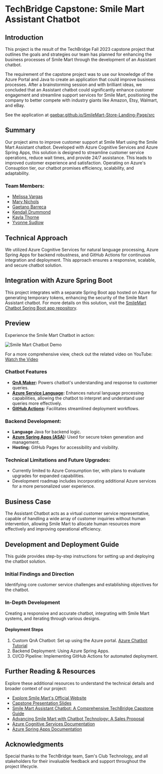 # TechBridge Capstone: Smile Mart Assistant Chatbot

## Introduction

This project is the result of the TechBridge Fall 2023 capstone project that outlines the goals and strategies our team has planned for enhancing the business processes of Smile Mart through the development of an Assistant chatbot.

The requirement of the capstone project was to use our knowledge of the Azure Portal and Java to create an application that could improve business processes. After a brainstorming session and with brilliant ideas, we concluded that an Assistant chatbot could significantly enhance customer engagement and streamline support services for Smile Mart, positioning the company to better compete with industry giants like Amazon, Etsy, Walmart, and eBay.

See the application at [gaebar.github.io/SmileMart-Store-Landing-Page/src](https://gaebar.github.io/SmileMart-Store-Landing-Page/src)


## Summary

Our project aims to improve customer support at Smile Mart using the Smile Mart Assistant chatbot. Developed with Azure Cognitive Services and Azure Spring Apps, this solution is designed to streamline customer service operations, reduce wait times, and provide 24/7 assistance. This leads to improved customer experience and satisfaction. Operating on Azure's Consuption tier, our chatbot promises efficiency, scalability, and adaptability.


### Team Members:

- [Melissa Vargas](https://www.linkedin.com/in/melissa-vargas-57a96828a/)
- [Mary Nichols](https://www.linkedin.com/in/fuseboxradio/)
- [Gaetano Barreca](https://www.linkedin.com/in/gaetanobarreca/)
- [Kendall Drummond](https://www.linkedin.com/in/kendalldrummond/)
- [Kayla Thorne](https://www.linkedin.com/in/kaylthorne/)
- [Yvonne Sudlow](https://www.linkedin.com/in/yvonne-sudlow/)

## Technical Approach
We utilized Azure Cognitive Services for natural language processing, Azure Spring Apps for backend robustness, and GitHub Actions for continuous integration and deployment. This approach ensures a responsive, scalable, and secure chatbot solution.

## Integration with Azure Spring Boot
This project integrates with a separate Spring Boot app hosted on Azure for 
generating temporary tokens, enhancing the security of the Smile Mart Assistant chatbot. For 
more details on this solution, visit the [SmileMart Chatbot Spring Boot app 
repository](https://github.com/gaebar/SmileMart-AssistantBot-AzureSpringApp).

## Preview

Experience the Smile Mart Chatbot in action:


![Smile Mart Chatbot Demo](src/images/SmileMart-Chatbot.gif)

For a more comprehensive view, check out the related video on YouTube:
[Watch the Video](https://youtu.be/2glpxxjUNIQ)


### Chatbot Features

- **[QnA Maker](https://learn.microsoft.com/en-us/azure/ai-services/qnamaker/overview/overview):** Powers chatbot's understanding and response to customer queries.
- **[Azure Service Language](https://language.cognitive.azure.com/):** Enhances natural language processing capabilities, allowing the chatbot to interpret and understand user queries more effectively.
- **[GitHub Actions](https://docs.github.com/actions):** Facilitates streamlined deployment 
  workflows.

### Backend Development:

- **Language** Java for backend logic.
- **[Azure Spring Apps (ASA)](https://learn.microsoft.com/en-us/azure/spring-apps/how-to-github-actions?pivots=programming-language-java):** Used for secure token generation and management.
- **Hosting:** GitHub Pages for accessibility and visibility.

### Technical Limitations and Future Upgrades:

- Currently limited to Azure Consumption tier, with plans to evaluate upgrades for expanded 
capabilities.
- Development roadmap includes incorporating additional Azure services for a more personalized 
  user experience.

## Business Case

The Assistant Chatbot acts as a virtual customer service representative, capable of handling a wide
array of customer inquiries without human intervention, allowing Smile Mart to allocate human
resources more effectively and improving operational efficiency.

## Development and Deployment Guide
This guide provides step-by-step instructions for setting up and deploying the chatbot solution.

### Initial Findings and Direction
Identifying core customer service challenges and establishing objectives for the chatbot.

### In-Depth Development
Creating a responsive and accurate chatbot, integrating with Smile Mart systems, and iterating through various designs.

#### Deployment Steps
1. Custom QnA Chatbot: Set up using the Azure portal. [Azure Chatbot Tutorial](https://learn.microsoft.com/en-gb/azure/ai-services/QnAMaker/Quickstarts/create-publish-knowledge-base)
2. Backend Deployment: Using Azure Spring Apps.
3. CI/CD Pipeline: Implementing GitHub Actions for automated deployment.


## Further Reading & Resources

Explore these additional resources to understand the technical details and broader context of our
project:

- [Explore Smile Mart's Official Website](https://gaebar.github.io/SmileMart-Store-Landing-Page/src/)
- [Capstone Presentation Slides](https://docs.google.com/presentation/d/1eW7YJNQbCQb7Fc7HsP4Mzt9CcL6W3KYhGyr7uj0Tf6o/edit#slide=id.g297f2fe054d_0_31)
- [Smile Mart Assistant Chatbot: A Comprehensive TechBridge Capstone Guide](https://docs.google.com/document/d/1Zer5HqsXGsC6Ndwt6GPSG1jXx3tcFMcpLHAj9-KNTG0/edit?usp=sharing)
- [Advancing Smile Mart with Chatbot Technology: A Sales Proposal](https://docs.google.com/document/d/1E9JNDBn6E5Rx3ibJqEAh2dg1lhhSmmSAFYrDE9_ytpE/edit?usp=sharing)
- [Azure Cognitive Services Documentation](https://docs.microsoft.com/azure/cognitive-services/)
- [Azure Spring Apps Documentation](https://docs.microsoft.com/azure/spring-apps/)

## Acknowledgments

Special thanks to the TechBridge team, Sam's Club Technology, and all stakeholders for their invaluable feedback and support throughout the project lifecycle.
